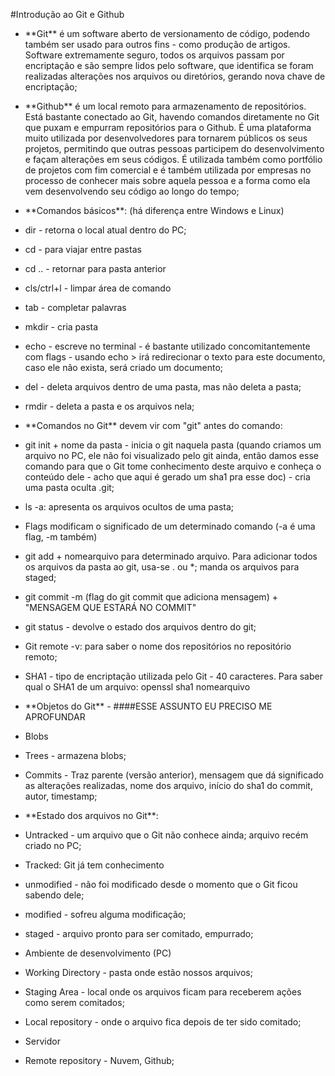 \#Introdução ao Git e Github

- \*\*Git\*\* é um software aberto de versionamento de código, podendo também ser usado para outros fins - como produção de artigos. Software extremamente seguro, todos os arquivos passam por encriptação e são sempre lidos pelo software, que identifica se foram realizadas alterações nos arquivos ou diretórios, gerando nova chave de encriptação;
- \*\*Github\*\* é um local remoto para armazenamento de repositórios. Está bastante conectado ao Git, havendo comandos diretamente no Git que puxam e empurram repositórios para o Github. É uma plataforma muito utilizada por desenvolvedores para tornarem públicos os seus projetos, permitindo que outras pessoas participem do desenvolvimento e façam alterações em seus códigos. É utilizada também como portfólio de projetos com fim comercial e é também utilizada por empresas no processo de conhecer mais sobre aquela pessoa e a forma como ela vem desenvolvendo seu código ao longo do tempo;
- \*\*Comandos básicos\*\*: (há diferença entre Windows e Linux)
- dir - retorna o local atual dentro do PC;
- cd - para viajar entre pastas
- cd .. - retornar para pasta anterior
- cls/ctrl+l - limpar área de comando
- tab - completar palavras
- mkdir - cria pasta
- echo - escreve no terminal - é bastante utilizado concomitantemente com flags - usando echo > <filename> irá redirecionar o texto para este documento, caso ele não exista, será criado um documento;
- del - deleta arquivos dentro de uma pasta, mas não deleta a pasta;
- rmdir - deleta a pasta e os arquivos nela;

- \*\*Comandos no Git\*\* devem vir com "git" antes do comando:
- git init + nome da pasta - inicia o git naquela pasta (quando criamos um arquivo no PC, ele não foi visualizado pelo git ainda, então damos esse comando para que o Git tome conhecimento deste arquivo e conheça o conteúdo dele - acho que aqui é gerado um sha1 pra esse doc) - cria uma pasta oculta .git;
- ls -a: apresenta os arquivos ocultos de uma pasta;
- Flags  modificam o significado de um determinado comando (-a é uma flag, -m também)
- git add + nomearquivo para determinado arquivo. Para adicionar todos os arquivos da pasta ao git, usa-se . ou \*; manda os arquivos para staged;
- git commit -m (flag do git commit que adiciona mensagem) + "MENSAGEM QUE ESTARÁ NO COMMIT"
- git status - devolve o estado dos arquivos dentro do git;
- Git remote -v: para saber o nome dos repositórios no repositório remoto;

- SHA1 - tipo de encriptação utilizada pelo Git - 40 caracteres. Para saber qual o SHA1 de um arquivo: openssl sha1 nomearquivo
- \*\*Objetos do Git\*\* - ####ESSE ASSUNTO EU PRECISO ME APROFUNDAR
- Blobs
- Trees - armazena blobs;
- Commits - Traz parente (versão anterior), mensagem que dá significado as alterações realizadas, nome dos arquivo, início do sha1 do commit, autor, timestamp;

- \*\*Estado dos arquivos no Git\*\*:
- Untracked - um arquivo que o Git não conhece ainda; arquivo recém criado no PC;
- Tracked: Git já tem conhecimento
- unmodified - não foi modificado desde o momento que o Git ficou sabendo dele;
- modified - sofreu alguma modificação;
- staged - arquivo pronto para ser comitado, empurrado;
- Ambiente de desenvolvimento (PC)
- Working Directory - pasta onde estão nossos arquivos;
- Staging Area - local onde os arquivos ficam para receberem ações como serem comitados;
- Local repository - onde o arquivo fica depois de ter sido comitado;
- Servidor
- Remote repository - Nuvem, Github;